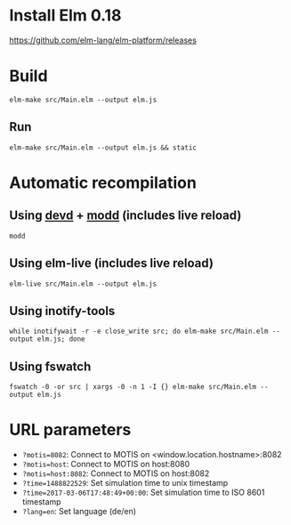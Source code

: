 # Install Elm 0.18

https://github.com/elm-lang/elm-platform/releases

# Build

    elm-make src/Main.elm --output elm.js

## Run

    elm-make src/Main.elm --output elm.js && static


# Automatic recompilation

## Using [devd](https://github.com/cortesi/devd) + [modd](https://github.com/cortesi/modd) (includes live reload)

    modd

## Using elm-live (includes live reload)

    elm-live src/Main.elm --output elm.js

## Using inotify-tools

    while inotifywait -r -e close_write src; do elm-make src/Main.elm --output elm.js; done

## Using fswatch

    fswatch -0 -or src | xargs -0 -n 1 -I {} elm-make src/Main.elm --output elm.js



# URL parameters

* `?motis=8082`: Connect to MOTIS on <window.location.hostname>:8082
* `?motis=host`: Connect to MOTIS on host:8080
* `?motis=host:8082`: Connect to MOTIS on host:8082
* `?time=1488822529`: Set simulation time to unix timestamp
* `?time=2017-03-06T17:48:49+00:00`: Set simulation time to ISO 8601 timestamp
* `?lang=en`: Set language (de/en)
